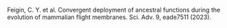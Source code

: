 Feigin, C. Y. et al. Convergent deployment of ancestral functions during the evolution of mammalian flight membranes. Sci. Adv. 9, eade7511 (2023).
